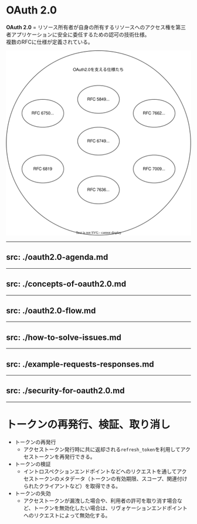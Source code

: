 # OAuth 2.0

**OAuth 2.0** =
リソース所有者が自身の所有するリソースへのアクセス権を第三者アプリケーションに安全に委任するための認可の技術仕様。\
複数のRFCに仕様が定義されている。

<img src="/assets/oauth-rfc.drawio.svg" class="h-90" />

---
src: ./oauth2.0-agenda.md
---

---
src: ./concepts-of-oauth2.0.md
---

---
src: ./oauth2.0-flow.md
---

---
src: ./how-to-solve-issues.md
---

---
src: ./example-requests-responses.md
---

---
src: ./security-for-oauth2.0.md
---

---

# トークンの再発行、検証、取り消し

- トークンの再発行
  - アクセストークン発行時に共に返却される`refresh_token`を利用してアクセストークンを再発行できる。
- トークンの検証
  - イントロスペクションエンドポイントなどへのリクエストを通してアクセストークンのメタデータ（トークンの有効期限、スコープ、関連付けられたクライアントなど）を取得できる。
- トークンの失効
  - アクセストークンが漏洩した場合や、利用者の許可を取り消す場合など、トークンを無効化したい場合は、リヴォケーションエンドポイントへのリクエストによって無効化する。
